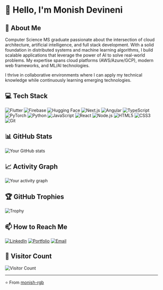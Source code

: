 # 👋 Hello, I'm **Monish Devineni**

## 🚀 About Me
Computer Science MS graduate passionate about the intersection of cloud architecture, artificial intelligence, and full stack development. With a solid foundation in distributed systems and machine learning algorithms, I build scalable applications that leverage the power of AI to solve real-world problems. My expertise spans cloud platforms (AWS/Azure/GCP), modern web frameworks, and ML/AI technologies.

I thrive in collaborative environments where I can apply my technical knowledge while continuously learning emerging technologies.

## 💻 Tech Stack
![Flutter](https://img.shields.io/badge/-Flutter-02569B?style=flat-square&logo=flutter&logoColor=white)
![Firebase](https://img.shields.io/badge/-Firebase-FFCA28?style=flat-square&logo=firebase&logoColor=black)
![Hugging Face](https://img.shields.io/badge/-Hugging%20Face-FFD21E?style=flat-square&logo=huggingface&logoColor=black)
![Next.js](https://img.shields.io/badge/next.js-000000?style=for-the-badge&logo=nextdotjs&logoColor=white)
![Angular](https://img.shields.io/badge/-Angular-DD0031?style=flat-square&logo=angular&logoColor=white)
![TypeScript](https://img.shields.io/badge/-TypeScript-3178C6?style=flat-square&logo=typescript&logoColor=white)
![PyTorch](https://img.shields.io/badge/-PyTorch-EE4C2C?style=flat-square&logo=pytorch&logoColor=white)
![Python](https://img.shields.io/badge/-Python-3776AB?style=flat-square&logo=python&logoColor=white)
![JavaScript](https://img.shields.io/badge/-JavaScript-F7DF1E?style=flat-square&logo=javascript&logoColor=black)
![React](https://img.shields.io/badge/-React-61DAFB?style=flat-square&logo=react&logoColor=black)
![Node.js](https://img.shields.io/badge/-Node.js-339933?style=flat-square&logo=node.js&logoColor=white)
![HTML5](https://img.shields.io/badge/-HTML5-E34F26?style=flat-square&logo=html5&logoColor=white)
![CSS3](https://img.shields.io/badge/-CSS3-1572B6?style=flat-square&logo=css3&logoColor=white)
![Git](https://img.shields.io/badge/-Git-F05032?style=flat-square&logo=git&logoColor=white)


## 📊 GitHub Stats
![Your GitHub stats](https://github-readme-stats.vercel.app/api?username=monish-rgb&show_icons=true&theme=radical)


## 📈 Activity Graph
![Your activity graph](https://github-readme-activity-graph.vercel.app/graph?username=monish-rgb&theme=react-dark)

## 🏆 GitHub Trophies
![Trophy](https://github-profile-trophy.vercel.app/?username=monish-rgb&theme=nord&column=7)

## 📫 How to Reach Me
[![LinkedIn](https://img.shields.io/badge/LinkedIn-0077B5?style=for-the-badge&logo=linkedin&logoColor=white)](https://www.linkedin.com/in/monish-devineni/)
[![Portfolio](https://img.shields.io/badge/Portfolio-4285F4?style=for-the-badge&logo=google-chrome&logoColor=white)](https://monishdevineni.netlify.app/)
[![Email](https://img.shields.io/badge/Email-D14836?style=for-the-badge&logo=gmail&logoColor=white)](devineni.monish@gmail.com)

## 👀 Visitor Count
![Visitor Count](https://profile-counter.glitch.me/monish-rgb/count.svg)

---

⭐️ From [monish-rgb](https://github.com/monish-rgb)
